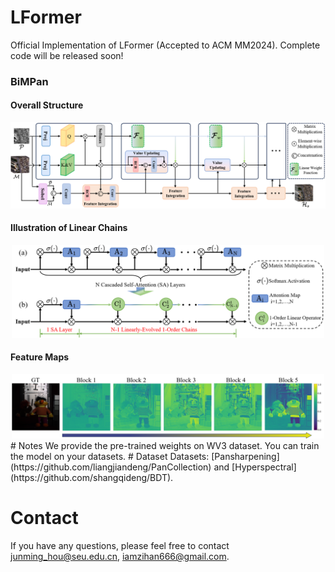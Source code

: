 # LFormer
Official Implementation of LFormer (Accepted to ACM MM2024).  Complete code will be released soon!

### BiMPan
#### Overall Structure
<div align=center><img src="figs/Framework.PNG"/></div>

#### Illustration of Linear Chains
<div align=center><img width="500" src="figs/chains.PNG"/></div>

#### Feature Maps
<div align=center><img width="500" src="figs/Feature_map.PNG"/></div>
# Notes
We provide the pre-trained weights on WV3 dataset. You can train the model on your datasets. 
# Dataset
Datasets: [Pansharpening](https://github.com/liangjiandeng/PanCollection) and [Hyperspectral](https://github.com/shangqideng/BDT).

# Contact
If you have any questions, please feel free to contact junming_hou@seu.edu.cn, iamzihan666@gmail.com.
